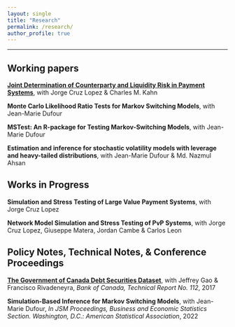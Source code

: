 ```yaml
---
layout: single
title: "Research"
permalink: /research/
author_profile: true
---
```

---
## Working papers

**[Joint Determination of Counterparty and Liquidity Risk in Payment Systems](https://editorialexpress.com/cgi-bin/conference/download.cgi?db_name=AFA2022&paper_id=1752)**,
with Jorge Cruz Lopez & Charles M. Kahn

**Monte Carlo Likelihood Ratio Tests for Markov Switching Models**,
with Jean-Marie Dufour

**MSTest: An R-package for Testing Markov-Switching Models**,
with Jean-Marie Dufour

**Estimation and inference for stochastic volatility models with leverage and heavy-tailed distributions**,
with Jean-Marie Dufour & Md. Nazmul Ahsan


## Works in Progress

**Simulation and Stress Testing of Large Value Payment Systems**,
with Jorge Cruz Lopez

**Network Model Simulation and Stress Testing of PvP Systems**,
with Jorge Cruz Lopez, Giuseppe Matera, Jordan Cambe & Carlos Leon

## Policy Notes, Technical Notes, & Conference Proceedings

**[The Government of Canada Debt Securities Dataset](https://www.bankofcanada.ca/wp-content/uploads/2018/02/tr112.pdf)**,
with Jeffrey Gao & Francisco Rivadeneyra, _Bank of Canada, Technical Report No. 112_, 2017

**Simulation-Based Inference for Markov Switching Models**, 
with Jean-Marie Dufour,
_In JSM Proceedings, Business and Economic Statistics Section. Washington, D.C.: American Statistical Association_, 2022





<!-- {% if author.googlescholar %}
  You can also find my articles on <u><a href="{{author.googlescholar}}">my Google Scholar profile</a>.</u>
{% endif %}

{% include base_path %}

{% for post in site.publications reversed %}
  {% include archive-single.html %}
{% endfor %}
 -->
